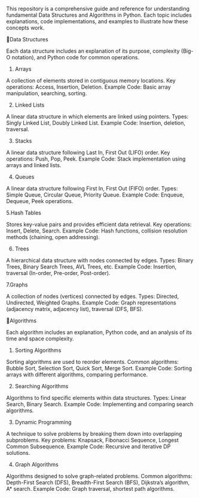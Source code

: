 This repository is a comprehensive guide and reference for understanding fundamental Data Structures and Algorithms in Python. Each topic includes explanations, code implementations, and examples to illustrate how these concepts work.

🚀Data Structures

Each data structure includes an explanation of its purpose, complexity (Big-O notation), and Python code for common operations.

1. Arrays
   
A collection of elements stored in contiguous memory locations.
Key operations: Access, Insertion, Deletion.
Example Code: Basic array manipulation, searching, sorting.

2. Linked Lists
   
A linear data structure in which elements are linked using pointers.
Types: Singly Linked List, Doubly Linked List.
Example Code: Insertion, deletion, traversal.

3. Stacks

A linear data structure following Last In, First Out (LIFO) order.
Key operations: Push, Pop, Peek.
Example Code: Stack implementation using arrays and linked lists.

4. Queues

A linear data structure following First In, First Out (FIFO) order.
Types: Simple Queue, Circular Queue, Priority Queue.
Example Code: Enqueue, Dequeue, Peek operations.

5.Hash Tables

Stores key-value pairs and provides efficient data retrieval.
Key operations: Insert, Delete, Search.
Example Code: Hash functions, collision resolution methods (chaining, open addressing).

6. Trees

A hierarchical data structure with nodes connected by edges.
Types: Binary Trees, Binary Search Trees, AVL Trees, etc.
Example Code: Insertion, traversal (In-order, Pre-order, Post-order).

7.Graphs

A collection of nodes (vertices) connected by edges.
Types: Directed, Undirected, Weighted Graphs.
Example Code: Graph representations (adjacency matrix, adjacency list), traversal (DFS, BFS).

🚀Algorithms

Each algorithm includes an explanation, Python code, and an analysis of its time and space complexity.

1. Sorting Algorithms
   
Sorting algorithms are used to reorder elements.
Common algorithms: Bubble Sort, Selection Sort, Quick Sort, Merge Sort.
Example Code: Sorting arrays with different algorithms, comparing performance.

2. Searching Algorithms

Algorithms to find specific elements within data structures.
Types: Linear Search, Binary Search.
Example Code: Implementing and comparing search algorithms.

3. Dynamic Programming

A technique to solve problems by breaking them down into overlapping subproblems.
Key problems: Knapsack, Fibonacci Sequence, Longest Common Subsequence.
Example Code: Recursive and iterative DP solutions.

4. Graph Algorithms

Algorithms designed to solve graph-related problems.
Common algorithms: Depth-First Search (DFS), Breadth-First Search (BFS), Dijkstra’s algorithm, A* search.
Example Code: Graph traversal, shortest path algorithms.

